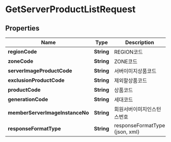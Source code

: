 
# GetServerProductListRequest

## Properties
Name | Type | Description | Notes
------------ | ------------- | ------------- | -------------
**regionCode** | **String** | REGION코드 |  [optional]
**zoneCode** | **String** | ZONE코드 |  [optional]
**serverImageProductCode** | **String** | 서버이미지상품코드 |  [optional]
**exclusionProductCode** | **String** | 제외할상품코드 |  [optional]
**productCode** | **String** | 상품코드 |  [optional]
**generationCode** | **String** | 세대코드 |  [optional]
**memberServerImageInstanceNo** | **String** | 회원서버이미지인스턴스번호 |  [optional]
**responseFormatType** | **String** | responseFormatType {json, xml} |  [optional]



